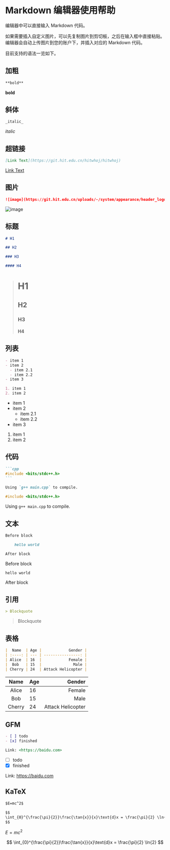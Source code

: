# Markdown 编辑器使用帮助

编辑器中可以直接输入 Markdown 代码。

如果需要插入自定义图片，可以先复制图片到剪切板，之后在输入框中直接粘贴。编辑器会自动上传图片到您的账户下，并插入对应的 Markdown 代码。

目前支持的语法一览如下。

## 加粗

```markdown
**bold**
```

**bold**

## 斜体

```markdown
_italic_
```

_italic_

## 超链接

```markdown
[Link Text](https://git.hit.edu.cn/hitwhoj/hitwhoj)
```

[Link Text](https://git.hit.edu.cn/hitwhoj/hitwhoj)

## 图片

```markdown
![image](https://git.hit.edu.cn/uploads/-/system/appearance/header_logo/1/logo-red.png)
```

![image](https://git.hit.edu.cn/uploads/-/system/appearance/header_logo/1/logo-red.png)

## 标题

```markdown
# H1

## H2

### H3

#### H4
```

> # H1
>
> ## H2
>
> ### H3
>
> #### H4

## 列表

```markdown
- item 1
- item 2
  - item 2.1
  - item 2.2
- item 3

1. item 1
2. item 2
```

- item 1
- item 2
  - item 2.1
  - item 2.2
- item 3

1. item 1
2. item 2

## 代码

````markdown
```cpp
#include <bits/stdc++.h>
```

Using `g++ main.cpp` to compile.
````

```cpp
#include <bits/stdc++.h>
```

Using `g++ main.cpp` to compile.

## 文本

```markdown
Before block

    hello world

After block
```

Before block

    hello world

After block

## 引用

```markdown
> Blockquote
```

> Blockquote

## 表格

```markdown
|  Name  | Age |            Gender |
| :----: | --- | ----------------: |
| Alice  | 16  |            Female |
|  Bob   | 15  |              Male |
| Cherry | 24  | Attack Helicopter |
```

|  Name  | Age |            Gender |
| :----: | --- | ----------------: |
| Alice  | 16  |            Female |
|  Bob   | 15  |              Male |
| Cherry | 24  | Attack Helicopter |

## GFM

```markdown
- [ ] todo
- [x] finished

Link: <https://baidu.com>
```

- [ ] todo
- [x] finished

Link: <https://baidu.com>

## KaTeX

```markdown
$E=mc^2$

$$
\int_{0}^{\frac{\pi}{2}}\frac{\tan{x}}{x}\text{d}x = \frac{\pi}{2} \ln{2}
$$
```

$E=mc^2$

$$
\int_{0}^{\frac{\pi}{2}}\frac{\tan{x}}{x}\text{d}x = \frac{\pi}{2} \ln{2}
$$
